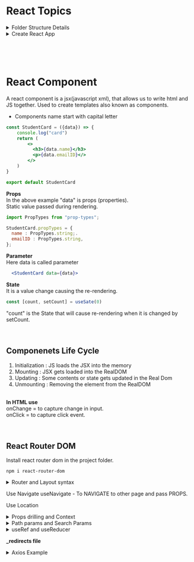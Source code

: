 # React Topics

<details>
  <summary> Folder Structure Details </summary>

  "node_modules" folder:
  "package.json" file:
  "package-lock.json" file:
  "vite.config.js" file:
  "index.html" file:
  "main.jsx" or "index.jsx" file :
  
</details>

<details>
  <summary> Create React App  </summary>
  
  ```console
npm create vite@latest
√ Project name: ... Day22-ReactComponentsLandingPage //Enter your folder name 
√ Package name: ... day22-reactcomponentslandingpage //Enter your pakage name 
√ Select a framework: » React //Select React framework 
√ Select a variant: » JavaScript + SWC //Select js+swc varient 

cd Day22-ReactComponentsLandingPage
npm install //Creates node_modules folder inside Project folder
npm run dev //run the react app in local environment
```

</details>

<br/><br/><br/>

# React Component
A react component is a jsx(javascript xml), that allows us to write html and JS together. Used to create templates also known as components.
- Components name start with capital letter

```jsx
const StudentCard = ({data}) => {
    console.log("card")
    return (
        <>
          <h3>{data.name}</h3>
          <p>{data.emailID}</>
        </>
    )
}

export default StudentCard
```

**Props**  
In the above example "data" is props (properties).  
Static value passed during rendering.<br/>

```jsx
import PropTypes from "prop-types";

StudentCard.propTypes = {
  name : PropTypes.string;.
  emailID : PropTypes.string,
};
```

**Parameter**  
Here data is called parameter
```jsx
  <StudentCard data={data}>
```

**State**<br/>
It is a value change causing the re-rendering.<br>

```jsx
const [count, setCount] = useSate(0)
```

"count" is the State that will cause re-rendering when it is changed by setCount.<br/>
<br/><br/>

## Componenets Life Cycle
1. Initialization : JS loads the JSX into the memory
2. Mounting : JSX gets loaded into the RealDOM
3. Updating : Some contents or state gets updated in the Real Dom
4. Unmounting : Removing the element from the RealDOM
<br/><br/>

**In HTML use**<br/>
onChange = to capture change in input.<br/>
onClick = to capture click event.<br/>
<br/><br/>

## React Router DOM
Install react router dom in the project folder.
```console 
npm i react-router-dom
```
<details>
  <summary>Router and Layout syntax</summary>

  App.jsx
  ```jsx
  import './App.css'

  import { BrowserRouter,Routes,Route } from "react-router-dom";
  
  import Layout from "./layout/Layout.jsx"
  import Home from './pages/Home.jsx'
  
  function App() {
  
    return (
      <>
        <BrowserRouter>
          <Routes>
            <Route path="/" element={<Layout/>}>
              <Route index element={<Home/>}/>
            </Route>
          </Routes>
        </BrowserRouter>
      </>
    )
  }
  
  export default App
  ```

  Layout.jsx
  ```jsx
  import {Outlet} from "react-router-dom"
  
  function Layout(){
      return(
          <>
  
              <Outlet/>
  
          </>
      )
  }
  
  export default Layout
  ```

  Home.jsx
  
  ```jsx
  function Home(){
      return(<>
          <h1>HomePage</h1>
      </>)
  }
  
  export default Home
  ```
  
</details>

Use Navigate
useNavigate - To NAVIGATE to other page and pass PROPS.

Use Location

<details>
  <summary>
    Props drilling and Context
  </summary>

  **Context**<br>

  A [Context.jsx](./ReactExamples/Context/Context.jsx) file for reference.<br/>
  
  - Creation
    ```jsx
    import {createContext} from "react"
    const ModeContext = createContext(null)
    ```
  - Provider
    ```jsx
    const [mode,setMode] =  useState("light")
    <ModeContext.Provider value = {mode, changeMode}>
      <SubLayout/>
    </ModeContext.Provider>
    ```
  - Subscriber
    Insede SubLayOut
    ```jsx
     const {mode : mode, changeMode} = useContext(ModeContext);
    ```
  
</details>

<details>
  <summary>
    Path params and Search Params
  </summary>

  Path Params

  Search Params
  
</details>

<details>
  <summary>
    useRef and useReducer
  </summary>

  <h4>useRef</h4>
  Do Not use in rendering
  Hook to access DOM element.  
  ref.current === e.target (very similar)
  let ref = useRef(null) 
  ref.current.style.color = "green"  
  
  <h4>useReducer</h4>
  Reducer is a function used to manipulate a single value in different sccenarios.  
  
  ```jsx
  //Normal way

  function handleMove(move){
  switch(move){
    Case "up"
    if(pos.top !== 0){
    pos.top = pos.top-100px;
    }
    break;
    Case "dowm"
    if(pos.top !== 200){
    pos.top = pos.top+100px;
    }
    break;
  }
  }
  ```

  ```jsx
  // Reducer
  const moveReducer = (state = {top:0,left:0}, action)=>{
      switch(action){
      Case "up"
      if(state.top !== 0){
      return {
        ...state,
        top: state.top + 100,
      }
      }
      return state
      Case "down"
      if(state.top !== 200){
      return {
        ...state,
        top: state.top + 100,
      }
      }
      return state
  
    }
  }


  let [pos, dispatch] = useReducer(moveReducer, {top:0, left:0});

  return(
<>
<button onClick={()=>dispatch("up")}>UP</button>
<button onClick={()=>dispatch("down")}>Down</button>
</>
)
  ```
  
</details>


**_redirects file**


<details>
  <summary>
    Axios Example
  </summary>

  ```jsx
import axios from "axios";

const instance = axios.create({
    baseURL : url,
    timeout : 1000,
    headers : {
        'X-Custom-Header': 'foobar'
    }
})

//Using simple axios call
async function GetAllPassword(){
    let res = await axios.get(url)
    return(res.data)
}

//using axios instance
async function GetSinglePassword(id){
    let res = await instance.get(`/${id}`);
    // console.log(data);
    return(res.data)
    
}


async function CreatePassword(payLoad) {

    let res = await instance.post("/",payLoad)
    console.log(res.data)

    window.location.reload();
    
}

async function  DeletePassword(id) {
    let res = await instance.delete(`/${id}`)    
}


async function EditPassword(cardId,data){
    // console.log(cardId,data);
    
    let res = await instance.put(`/${cardId}`,data)
    console.log(res.data);

    window.location.reload();
    
}


export {GetAllPassword, GetSinglePassword, CreatePassword, DeletePassword, EditPassword}
```
  
</details>


